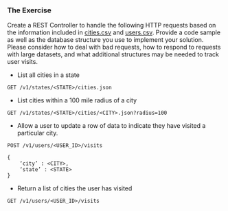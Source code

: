 ### The Exercise

Create a REST Controller to handle the following HTTP requests based on the information included in [cities.csv]() and [users.csv]().  Provide a code sample as well as the database structure you use to implement your solution.  Please consider how to deal with bad requests, how to respond to requests with large datasets, and what additional structures may be needed to track user visits.


- List all cities in a state

```
GET /v1/states/<STATE>/cities.json
```

- List cities within a 100 mile radius of a city
```
GET /v1/states/<STATE>/cities/<CITY>.json?radius=100
```

- Allow a user to update a row of data to indicate they have visited a particular city.
```
POST /v1/users/<USER_ID>/visits

{
	‘city’ : <CITY>,
	‘state’ : <STATE>
}
```

- Return a list of cities the user has visited

```
GET /v1/users/<USER_ID>/visits
```